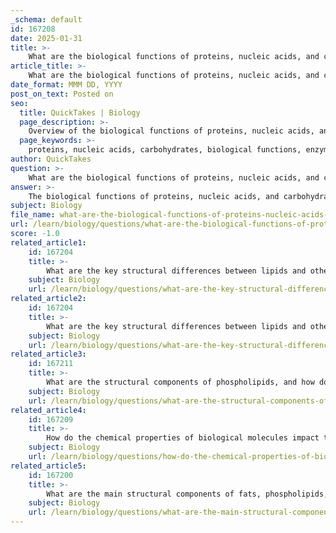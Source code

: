 ```yaml
---
_schema: default
id: 167208
date: 2025-01-31
title: >-
    What are the biological functions of proteins, nucleic acids, and carbohydrates?
article_title: >-
    What are the biological functions of proteins, nucleic acids, and carbohydrates?
date_format: MMM DD, YYYY
post_on_text: Posted on
seo:
  title: QuickTakes | Biology
  page_description: >-
    Overview of the biological functions of proteins, nucleic acids, and carbohydrates, highlighting their essential roles in life processes such as enzymatic activity, genetic information storage, and energy management.
  page_keywords: >-
    proteins, nucleic acids, carbohydrates, biological functions, enzymatic activity, structural support, transport, defense, signaling, movement, genetic information storage, protein synthesis, gene expression regulation, energy storage, structural integrity, cell identity, signaling
author: QuickTakes
question: >-
    What are the biological functions of proteins, nucleic acids, and carbohydrates?
answer: >-
    The biological functions of proteins, nucleic acids, and carbohydrates are fundamental to the processes that sustain life. Here’s a detailed overview of each class of biomolecule:\n\n### Proteins\nProteins are versatile macromolecules that perform a wide range of functions in biological systems:\n\n1. **Enzymatic Activity**: Proteins act as enzymes, catalyzing biochemical reactions. For example, amylase catalyzes the breakdown of starch into sugars, facilitating digestion.\n\n2. **Structural Support**: Proteins provide structural integrity to cells and tissues. Collagen, for instance, is a structural protein that forms the framework of bones, tendons, ligaments, and skin, contributing to their strength and elasticity.\n\n3. **Transport**: Proteins such as hemoglobin transport oxygen in the blood, ensuring that tissues receive the necessary oxygen for cellular respiration.\n\n4. **Defense**: Immunoglobulins (antibodies) are proteins that protect against pathogens, playing a crucial role in the immune response.\n\n5. **Signaling**: Hormones, which are often proteins, regulate physiological processes. For example, insulin is a hormone that helps control blood sugar levels.\n\n6. **Movement**: Proteins like actin and myosin are involved in muscle contraction, enabling movement in organisms.\n\n### Nucleic Acids\nNucleic acids, primarily DNA and RNA, are essential for the storage and transmission of genetic information:\n\n1. **Genetic Information Storage**: DNA (Deoxyribonucleic Acid) stores the genetic blueprint for the development, functioning, growth, and reproduction of all living organisms.\n\n2. **Protein Synthesis**: RNA (Ribonucleic Acid) plays a critical role in translating the genetic information from DNA into proteins. Messenger RNA (mRNA) carries the genetic code from DNA to ribosomes, where proteins are synthesized.\n\n3. **Regulation of Gene Expression**: RNA molecules, including various types of non-coding RNAs, are involved in regulating gene expression, influencing how genes are turned on or off in response to cellular signals.\n\n### Carbohydrates\nCarbohydrates are vital macromolecules that serve multiple functions in biological systems:\n\n1. **Energy Storage**: Carbohydrates, such as glucose, serve as a primary energy source for cells. Polysaccharides like glycogen (in animals) and starch (in plants) are stored forms of glucose that can be broken down to release energy when needed.\n\n2. **Structural Support**: Carbohydrates provide structural integrity in various organisms. For example, cellulose is a polysaccharide that forms the cell wall in plants, giving them rigidity and strength.\n\n3. **Cell Identity and Signaling**: Carbohydrates are involved in cell recognition and signaling. Glycoproteins and glycolipids, which are carbohydrates attached to proteins and lipids, respectively, play crucial roles in cell-cell communication and immune responses.\n\nIn summary, proteins, nucleic acids, and carbohydrates each have distinct and essential biological functions that contribute to the complexity and functionality of living organisms. Their diverse roles underscore the importance of these macromolecules in maintaining life processes.
subject: Biology
file_name: what-are-the-biological-functions-of-proteins-nucleic-acids-and-carbohydrates.md
url: /learn/biology/questions/what-are-the-biological-functions-of-proteins-nucleic-acids-and-carbohydrates
score: -1.0
related_article1:
    id: 167204
    title: >-
        What are the key structural differences between lipids and other biomolecules, and how do these differences affect their solubility?
    subject: Biology
    url: /learn/biology/questions/what-are-the-key-structural-differences-between-lipids-and-other-biomolecules-and-how-do-these-differences-affect-their-solubility
related_article2:
    id: 167204
    title: >-
        What are the key structural differences between lipids and other biomolecules, and how do these differences affect their solubility?
    subject: Biology
    url: /learn/biology/questions/what-are-the-key-structural-differences-between-lipids-and-other-biomolecules-and-how-do-these-differences-affect-their-solubility
related_article3:
    id: 167211
    title: >-
        What are the structural components of phospholipids, and how do they contribute to membrane formation?
    subject: Biology
    url: /learn/biology/questions/what-are-the-structural-components-of-phospholipids-and-how-do-they-contribute-to-membrane-formation
related_article4:
    id: 167209
    title: >-
        How do the chemical properties of biological molecules impact their function, particularly in terms of structure and shape?
    subject: Biology
    url: /learn/biology/questions/how-do-the-chemical-properties-of-biological-molecules-impact-their-function-particularly-in-terms-of-structure-and-shape
related_article5:
    id: 167200
    title: >-
        What are the main structural components of fats, phospholipids, and steroids, and how do these structures relate to their functions?
    subject: Biology
    url: /learn/biology/questions/what-are-the-main-structural-components-of-fats-phospholipids-and-steroids-and-how-do-these-structures-relate-to-their-functions
---
```


&nbsp;